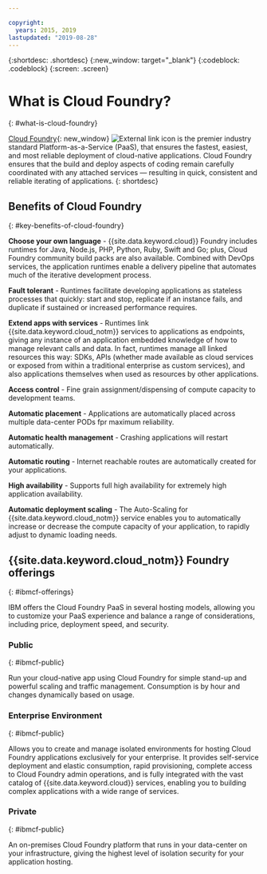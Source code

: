 ```yaml
---

copyright:
  years: 2015, 2019
lastupdated: "2019-08-28"
---
```


{:shortdesc: .shortdesc}
{:new_window: target="_blank"}
{:codeblock: .codeblock}
{:screen: .screen}

# What is Cloud Foundry?
{: #what-is-cloud-foundry}

[Cloud Foundry](https://www.cloudfoundry.org/){: new_window} ![External link icon](../icons/launch-glyph.svg "External link icon") is the premier industry standard Platform-as-a-Service (PaaS), that ensures the fastest, easiest, and most reliable deployment of cloud-native applications. Cloud Foundry ensures that the build and deploy aspects of coding remain carefully coordinated with any attached services — resulting in quick, consistent and reliable iterating of applications.
{: shortdesc}

## Benefits of Cloud Foundry
{: #key-benefits-of-cloud-foundry}

**Choose your own language** - {{site.data.keyword.cloud}} Foundry includes runtimes for Java, Node.js, PHP, Python, Ruby, Swift and Go; plus, Cloud Foundry community build packs are also available. Combined with DevOps services, the application runtimes enable a delivery pipeline that automates much of the iterative development process.

**Fault tolerant** - Runtimes facilitate developing applications as stateless processes that quickly: start and stop, replicate if an instance fails, and duplicate if sustained or increased performance requires.

**Extend apps with services** - Runtimes link {{site.data.keyword.cloud_notm}} services to applications as endpoints, giving any instance of an application embedded knowledge of how to manage relevant calls and data. In fact, runtimes manage all linked resources this way: SDKs, APIs (whether made available as cloud services or exposed from within a traditional enterprise as custom services), and also applications themselves when used as resources by other applications.

**Access control** - Fine grain assignment/dispensing of compute capacity to development teams.

**Automatic placement** - Applications are automatically placed across multiple data-center PODs fpr maximum reliability.

**Automatic health management** - Crashing applications will restart automatically.

**Automatic routing** - Internet reachable routes are automatically created for your applications.

**High availability** - Supports full high availability for extremely high application availability.

**Automatic deployment scaling** - The Auto-Scaling for {{site.data.keyword.cloud_notm}} service enables you to automatically increase or decrease the compute capacity of your application, to rapidly adjust to dynamic loading needs.

## {{site.data.keyword.cloud_notm}} Foundry offerings
{: #ibmcf-offerings}

IBM offers the Cloud Foundry PaaS in several hosting models, allowing you to customize your PaaS experience and balance a range of considerations, including price, deployment speed, and security.

### Public
{: #ibmcf-public}

Run your cloud-native app using Cloud Foundry for simple stand-up and powerful scaling and traffic management. Consumption is by hour and changes dynamically based on usage. 

### Enterprise Environment
{: #ibmcf-public}

Allows you to create and manage isolated environments for hosting Cloud Foundry applications exclusively for your enterprise. It provides self-service deployment and elastic consumption,  rapid provisioning, complete access to Cloud Foundry admin operations, and is fully integrated with the vast catalog of {{site.data.keyword.cloud}} services, enabling you to building complex applications with a wide range of services.

### Private
{: #ibmcf-public}

An on-premises Cloud Foundry platform that runs in your data-center on your infrastructure, giving the highest level of isolation security for your application hosting.


